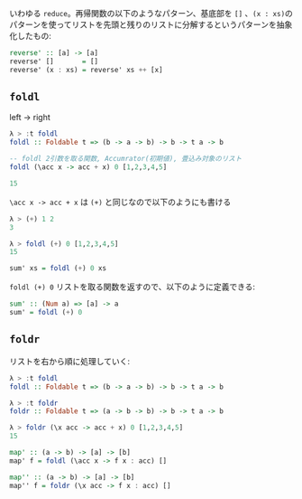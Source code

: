 いわゆる `reduce`。再帰関数の以下のようなパターン、基底部を `[]` 、`(x : xs)`のパターンを使ってリストを先頭と残りのリストに分解するというパターンを抽象化したもの:

```haskell
reverse' :: [a] -> [a]
reverse' []       = []
reverse' (x : xs) = reverse' xs ++ [x]
```

## `foldl`

left -> right

```haskell
λ > :t foldl
foldl :: Foldable t => (b -> a -> b) -> b -> t a -> b
```

```haskell
-- foldl 2引数を取る関数, Accumrator(初期値), 畳込み対象のリスト
foldl (\acc x -> acc + x) 0 [1,2,3,4,5]

15
```

`\acc x -> acc + x` は `(+)` と同じなので以下のようにも書ける

```haskell
λ > (+) 1 2
3

λ > foldl (+) 0 [1,2,3,4,5]
15
```

```haskell
sum' xs = foldl (+) 0 xs
```

`foldl (+) 0`  リストを取る関数を返すので、以下のように定義できる:
```haskell
sum' :: (Num a) => [a] -> a
sum' = foldl (+) 0
```

## `foldr`
リストを右から順に処理していく:

```haskell
λ > :t foldl
foldl :: Foldable t => (b -> a -> b) -> b -> t a -> b

λ > :t foldr
foldr :: Foldable t => (a -> b -> b) -> b -> t a -> b
```

```haskell
λ > foldr (\x acc -> acc + x) 0 [1,2,3,4,5]
15
```

```haskell
map' :: (a -> b) -> [a] -> [b]
map' f = foldl (\acc x -> f x : acc) []

map'' :: (a -> b) -> [a] -> [b]
map'' f = foldr (\x acc -> f x : acc) []
```
